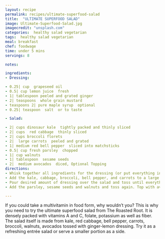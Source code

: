 ```yaml
---
layout: recipe
permalink: recipes/ultimate-superfood-salad
title:  "ULTIMATE SUPERFOOD SALAD"
image: Ultimate-Superfood-Salad.jpg
imagecredit: "unsplash.com"
categories:  healthy salad vegetarian
tags:  healthy salad vegetarian
meal: breakfast
chef: foodwage
time: under 5 mins
servings: 8

notes:

ingredients:
- Dressing:

- 0.25| cup  grapeseed oil
- 0.5| cup lemon juice  fresh
- 1| tablespoon peeled and grated ginger
- 2| teaspoons  whole grain mustard
- teaspoons 2| pure maple syrup  optional
- 0.25| teaspoon  salt  or to taste

- Salad:

- 2| cups dinosaur kale  tightly packed and thinly sliced
- 2| cups  red cabbage  thinly sliced
- 2| cups broccoli florets
- 2|  large carrots  peeled and grated
- 1| medium red bell pepper  sliced into matchsticks
- 0.5| cup fresh parsley  chopped
- 1| cup walnuts
- 1| tablespoon  sesame seeds
- 2|  medium avocados  diced, Optional Topping
directions:
- Whisk together all ingredients for the dressing (or put everything in a small blender and blend) and set aside until ready to use.
- Add the kale, cabbage, broccoli, bell pepper, and carrots to a large serving bowl.
- Pour desired amount of dressing over the salad and toss until everything is coated
- Add the parsley, sesame seeds and walnuts and toss again. Top with avocado if desired. May be served as an entrée salad or as a side salad to your favorite meal.

---
```


If you could take a multivitamin in food form, why wouldn’t you? This is why you need to try the ultimate superfood salad from The Roasted Root. It is densely packed with vitamins A and C, folate, potassium as well as fiber. The salad itself is made from kale, red cabbage, bell pepper, carrots, broccoli, walnuts, avocados tossed with ginger-lemon dressing. Try it as a refreshing entrée salad or serve a smaller portion as a side.